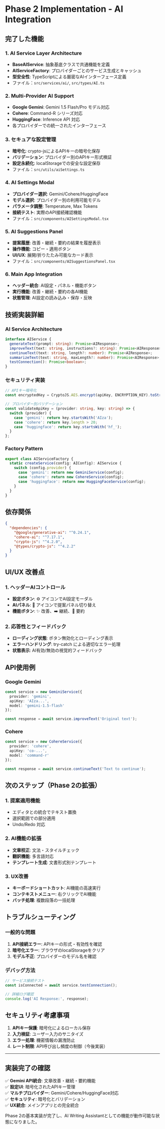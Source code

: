 # Phase 2 Implementation - AI Integration

## 完了した機能

### 1. AI Service Layer Architecture
- **BaseAIService**: 抽象基底クラスで共通機能を定義
- **AIServiceFactory**: プロバイダーごとのサービス生成とキャッシュ
- **型安全性**: TypeScriptによる厳密なAIインターフェース定義
- ファイル：`src/services/ai/`, `src/types/AI.ts`

### 2. Multi-Provider AI Support
- **Google Gemini**: Gemini 1.5 Flash/Pro モデル対応
- **Cohere**: Command-R シリーズ対応
- **HuggingFace**: Inference API 対応
- 各プロバイダーでの統一されたインターフェース

### 3. セキュアな設定管理
- **暗号化**: crypto-jsによるAPIキーの暗号化保存
- **バリデーション**: プロバイダー別のAPIキー形式検証
- **設定永続化**: localStorageでの安全な設定保存
- ファイル：`src/utils/aiSettings.ts`

### 4. AI Settings Modal
- **プロバイダー選択**: Gemini/Cohere/HuggingFace
- **モデル選択**: プロバイダー別の利用可能モデル
- **パラメータ調整**: Temperature, Max Tokens
- **接続テスト**: 実際のAPI接続確認機能
- ファイル：`src/components/AISettingsModal.tsx`

### 5. AI Suggestions Panel
- **提案履歴**: 改善・継続・要約の結果を履歴表示
- **操作機能**: コピー・適用ボタン
- **UI/UX**: 展開/折りたたみ可能なカード表示
- ファイル：`src/components/AISuggestionsPanel.tsx`

### 6. Main App Integration
- **ヘッダー統合**: AI設定・パネル・機能ボタン
- **実行機能**: 改善・継続・要約の各AI機能
- **状態管理**: AI設定の読み込み・保存・反映

## 技術実装詳細

### AI Service Architecture
```typescript
interface AIService {
  generateText(prompt: string): Promise<AIResponse>;
  improveText(text: string, instructions?: string): Promise<AIResponse>;
  continueText(text: string, length?: number): Promise<AIResponse>;
  summarizeText(text: string, maxLength?: number): Promise<AIResponse>;
  testConnection(): Promise<boolean>;
}
```

### セキュリティ実装
```typescript
// APIキー暗号化
const encryptedKey = CryptoJS.AES.encrypt(apiKey, ENCRYPTION_KEY).toString();

// プロバイダー別バリデーション
const validateApiKey = (provider: string, key: string) => {
  switch (provider) {
    case 'gemini': return key.startsWith('AIza');
    case 'cohere': return key.length > 20;
    case 'huggingface': return key.startsWith('hf_');
  }
};
```

### Factory Pattern
```typescript
export class AIServiceFactory {
  static createService(config: AIConfig): AIService {
    switch (config.provider) {
      case 'gemini': return new GeminiService(config);
      case 'cohere': return new CohereService(config);
      case 'huggingface': return new HuggingFaceService(config);
    }
  }
}
```

## 依存関係

```json
{
  "dependencies": {
    "@google/generative-ai": "^0.24.1",
    "cohere-ai": "^7.17.1", 
    "crypto-js": "^4.2.0",
    "@types/crypto-js": "^4.2.2"
  }
}
```

## UI/UX 改善点

### 1. ヘッダーAIコントロール
- **設定ボタン**: ⚙️ アイコンでAI設定モーダル
- **AIパネル**: 🤖 アイコンで提案パネル切り替え
- **機能ボタン**: ✨ 改善、➡️ 継続、📝 要約

### 2. 応答性とフィードバック
- **ローディング状態**: ボタン無効化とローディング表示
- **エラーハンドリング**: try-catch による適切なエラー処理
- **状態表示**: AI有効/無効の視覚的フィードバック

## API使用例

### Google Gemini
```typescript
const service = new GeminiService({
  provider: 'gemini',
  apiKey: 'AIza...',
  model: 'gemini-1.5-flash'
});

const response = await service.improveText('Original text');
```

### Cohere
```typescript
const service = new CohereService({
  provider: 'cohere', 
  apiKey: 'co-...',
  model: 'command-r'
});

const response = await service.continueText('Text to continue');
```

## 次のステップ（Phase 2の拡張）

### 1. 提案適用機能
- エディタとの統合でテキスト置換
- 選択範囲での部分適用
- Undo/Redo 対応

### 2. AI機能の拡張
- **文章校正**: 文法・スタイルチェック
- **翻訳機能**: 多言語対応
- **テンプレート生成**: 文書形式別テンプレート

### 3. UX改善
- **キーボードショートカット**: AI機能の高速実行
- **コンテキストメニュー**: 右クリックでAI機能
- **バッチ処理**: 複数段落の一括処理

## トラブルシューティング

### 一般的な問題
1. **API接続エラー**: APIキーの形式・有効性を確認
2. **暗号化エラー**: ブラウザのlocalStorageをクリア
3. **モデル不正**: プロバイダーのモデル名を確認

### デバッグ方法
```typescript
// サービス接続テスト
const isConnected = await service.testConnection();

// 詳細ログ確認
console.log('AI Response:', response);
```

## セキュリティ考慮事項

1. **APIキー保護**: 暗号化によるローカル保存
2. **入力検証**: ユーザー入力のサニタイズ
3. **エラー処理**: 機密情報の漏洩防止
4. **レート制限**: API呼び出し頻度の制御（今後実装）

---

## 実装完了の確認

✅ **Gemini API統合**: 文章改善・継続・要約機能  
✅ **設定UI**: 暗号化されたAPIキー管理  
✅ **マルチプロバイダー**: Gemini/Cohere/HuggingFace対応  
✅ **セキュリティ**: 暗号化とバリデーション  
✅ **UX統合**: メインアプリとの完全統合  

Phase 2の基本実装が完了し、AI Writing Assistantとしての機能が動作可能な状態になりました。